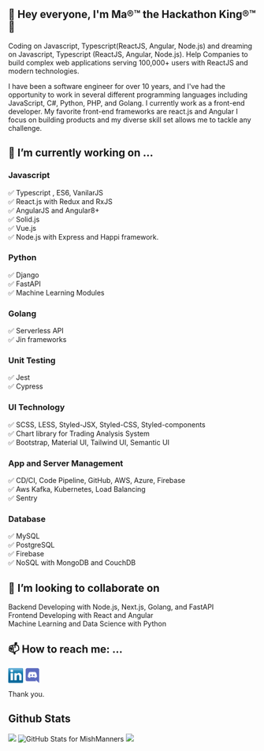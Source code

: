 ## 👋 Hey everyone, I'm Ma®™ the Hackathon King®™ 👋

Coding on Javascript, Typescript(ReactJS, Angular, Node.js) and dreaming on Javascript, Typescript (ReactJS, Angular, Node.js). Help Companies to build complex web applications serving 100,000+ users with ReactJS and modern technologies.
 
I have been a software engineer for over 10 years, and I've had the opportunity to work in several different programming languages including JavaScript, C#, Python, PHP, and Golang.
I currently work as a front-end developer. My favorite front-end frameworks are react.js and Angular
I focus on building products and my diverse skill set allows me to tackle any challenge. 

## 🔭 I’m currently working on ...
### Javascript
✅  Typescript , ES6, VanilarJS<br/>
✅  React.js with Redux and RxJS<br/>
✅  AngularJS and Angular8+<br/>
✅  Solid.js<br/>
✅  Vue.js<br/>
✅  Node.js  with Express and Happi framework.<br/>

### Python
✅  Django<br/>
✅  FastAPI<br/>
✅  Machine Learning Modules<br/>

### Golang
✅  Serverless API<br/>
✅  Jin frameworks<br/>

### Unit Testing
✅ Jest<br/>
✅ Cypress<br/>

### UI Technology
✅  SCSS, LESS, Styled-JSX, Styled-CSS, Styled-components<br/>
✅  Chart library for Trading Analysis System<br/>
✅  Bootstrap, Material UI, Tailwind UI, Semantic UI<br/>

### App and Server Management
✅  CD/CI, Code Pipeline, GitHub, AWS, Azure, Firebase<br/>
✅  Aws Kafka, Kubernetes, Load Balancing<br/>
✅  Sentry<br/>

### Database
✅ MySQL<br/>
✅ PostgreSQL<br/>
✅ Firebase<br/>
✅ NoSQL with MongoDB and CouchDB<br/>

## 👯 I’m looking to collaborate on
  Backend Developing with Node.js, Next.js, Golang, and FastAPI<br/>
  Frontend Developing with React and Angular<br/>
  Machine Learning and Data Science with Python<br/>
  
## 📫 How to reach me: ...
<p align="left">
<a href="https://www.linkedin.com/in/owen-ma-a36419258" target="blank"><img align="center" src="https://github.com/haojin111/haojin111/blob/main/socials/transparent-Linkedin-logo-icon.png" alt="" width="30" height="30" /></a>
<a href="https://discordapp.com/users/ruima5300" target="blank"><img align="center" src="https://github.com/haojin111/haojin111/blob/main/socials/discord.png" alt="" width="30" height="30" /></a>
</p>

Thank you.

## Github Stats
<img src="https://github.com/haojin111/haojin111/blob/main/socials/chrome-capture-2023-7-5.gif" width="700">

<img src="https://github-readme-stats.vercel.app/api?username=haojin111&show_icons=true&theme=highcontrast&hide=stars,contribs&include_all_commits=true&count_private=true" alt="GitHub Stats for MishManners" width="700">

<img src="https://github-readme-streak-stats.herokuapp.com?user=haojin111&theme=jolly" width="700">

